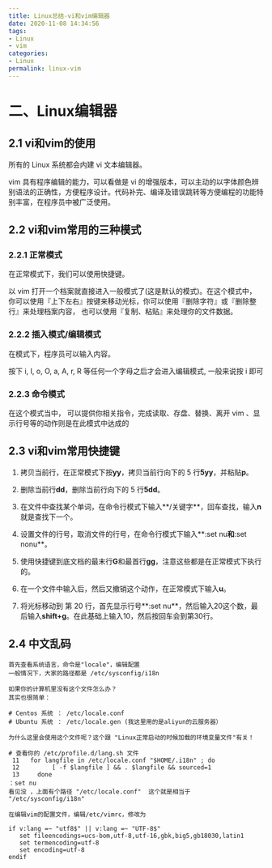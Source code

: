 ```yaml
---
title: Linux总结-vi和vim编辑器
date: 2020-11-08 14:34:56
tags:
- Linux
- vim
categories:
- Linux
permalink: linux-vim
---
```


# 二、Linux编辑器

## 2.1 vi和vim的使用

所有的 Linux 系统都会内建 vi 文本编辑器。

vim 具有程序编辑的能力，可以看做是 vi 的增强版本，可以主动的以字体颜色辨别语法的正确性，方便程序设计。代码补完、编译及错误跳转等方便编程的功能特别丰富，在程序员中被广泛使用。

## 2.2 vi和vim常用的三种模式

### 2.2.1 正常模式

在正常模式下，我们可以使用快捷键。

以 vim 打开一个档案就直接进入一般模式了(这是默认的模式)。在这个模式中， 你可以使用『上下左右』按键来移动光标，你可以使用『删除字符』或『删除整行』来处理档案内容， 也可以使用『复制、粘贴』来处理你的文件数据。

<!-- more -->

### 2.2.2 插入模式/编辑模式

在模式下，程序员可以输入内容。

按下 i, I, o, O, a, A, r, R 等任何一个字母之后才会进入编辑模式, 一般来说按 i 即可

### 2.2.3 命令模式

在这个模式当中， 可以提供你相关指令，完成读取、存盘、替换、离开 vim 、显示行号等的动作则是在此模式中达成的

## 2.3 vi和vim常用快捷键

1. 拷贝当前行，在正常模式下按**yy**，拷贝当前行向下的 5 行**5yy**，并粘贴**p**。

2. 删除当前行**dd**，删除当前行向下的 5 行**5dd**。

3. 在文件中查找某个单词，在命令行模式下输入**/关键字**，回车查找，输入**n**就是查找下一个。

4. 设置文件的行号，取消文件的行号，在命令行模式下输入**:set nu**和**:set nonu**。
5. 使用快捷键到底文档的最末行**G**和最首行**gg**，注意这些都是在正常模式下执行的。
6. 在一个文件中输入后，然后又撤销这个动作，在正常模式下输入**u**。
7. 将光标移动到  第 20 行，首先显示行号**:set nu**，然后输入20这个数，最后输入**shift+g**。在此基础上输入10，然后按回车会到第30行。

## 2.4 中文乱码

```shell
首先查看系统语言，命令是"locale"，编辑配置
一般情况下，大家的路径都是 /etc/sysconfig/i18n

如果你的计算机里没有这个文件怎么办？
其实也很简单：

# Centos 系统 ： /etc/locale.conf 
# Ubuntu 系统 ： /etc/locale.gen (我这里用的是aliyun的云服务器）

为什么这里会使用这个文件呢？这个跟 "Linux正常启动的时候加载的环境变量文件"有关！

# 查看你的 /etc/profile.d/lang.sh 文件
 11   for langfile in /etc/locale.conf "$HOME/.i18n" ; do
 12         [ -f $langfile ] && . $langfile && sourced=1
 13     done
：set nu
看见没 ，上面有个路径 "/etc/locale.conf"  这个就是相当于 "/etc/sysconfig/i18n"

在编辑vim的配置文件，编辑/etc/vimrc，修改为

if v:lang =~ "utf8$" || v:lang =~ "UTF-8$"
   set fileencodings=ucs-bom,utf-8,utf-16,gbk,big5,gb18030,latin1
   set termencoding=utf-8
   set encoding=utf-8
endif

```